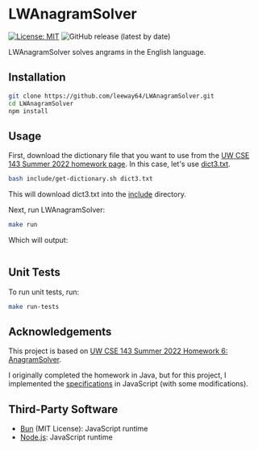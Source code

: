 # LWAnagramSolver

[![License: MIT](https://img.shields.io/badge/License-MIT-yellow.svg)](https://opensource.org/licenses/MIT)
![GitHub release (latest by date)](https://img.shields.io/github/v/release/leeway64/LWAnagramSolver)

LWAnagramSolver solves angrams in the English language.


## Installation
```bash
git clone https://github.com/leeway64/LWAnagramSolver.git
cd LWAnagramSolver
npm install
```


## Usage
First, download the dictionary file that you want to use from the
[UW CSE 143 Summer 2022 homework page](https://courses.cs.washington.edu/courses/cse143/22su/homework.shtml).
In this case, let's use [dict3.txt](https://courses.cs.washington.edu/courses/cse143/22su/homework/a6/dict3.txt).

```bash
bash include/get-dictionary.sh dict3.txt
```

This will download dict3.txt into the [include](include) directory.

Next, run LWAnagramSolver:
```bash
make run
```

Which will output:
```text

```


## Unit Tests
To run unit tests, run:
```bash
make run-tests
```


## Acknowledgements
This project is based on
[UW CSE 143 Summer 2022 Homework 6: AnagramSolver](https://courses.cs.washington.edu/courses/cse143/22su/homework.shtml).

I originally completed the homework in Java, but for this project, I implemented the
[specifications](https://courses.cs.washington.edu/courses/cse143/22su/homework/a6/a6.pdf) in
JavaScript (with some modifications).


## Third-Party Software
- [Bun](https://bun.sh/) (MIT License): JavaScript runtime
- [Node.js](https://nodejs.org/en): JavaScript runtime
